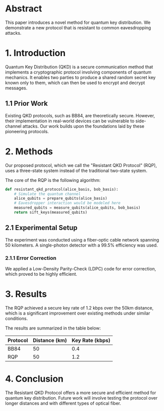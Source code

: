 # Abstract
This paper introduces a novel method for quantum key distribution. We demonstrate a new protocol that is resistant to common eavesdropping attacks.

# 1. Introduction
Quantum Key Distribution (QKD) is a secure communication method that implements a cryptographic protocol involving components of quantum mechanics. It enables two parties to produce a shared random secret key known only to them, which can then be used to encrypt and decrypt messages.

## 1.1 Prior Work
Existing QKD protocols, such as BB84, are theoretically secure. However, their implementation in real-world devices can be vulnerable to side-channel attacks. Our work builds upon the foundations laid by these pioneering protocols.

# 2. Methods
Our proposed protocol, which we call the "Resistant QKD Protocol" (RQP), uses a three-state system instead of the traditional two-state system.

The core of the RQP is the following algorithm:
```python
def resistant_qkd_protocol(alice_basis, bob_basis):
    # Simulate the quantum channel
    alice_qubits = prepare_qubits(alice_basis)
    # Eavesdropper interaction would be modeled here
    measured_qubits = measure_qubits(alice_qubits, bob_basis)
    return sift_keys(measured_qubits)
```

## 2.1 Experimental Setup
The experiment was conducted using a fiber-optic cable network spanning 50 kilometers. A single-photon detector with a 99.5% efficiency was used.

### 2.1.1 Error Correction
We applied a Low-Density Parity-Check (LDPC) code for error correction, which proved to be highly efficient.

# 3. Results
The RQP achieved a secure key rate of 1.2 kbps over the 50km distance, which is a significant improvement over existing methods under similar conditions.

The results are summarized in the table below:

| Protocol | Distance (km) | Key Rate (kbps) |
|----------|---------------|-----------------|
| BB84     | 50            | 0.4             |
| RQP      | 50            | 1.2             |

# 4. Conclusion
The Resistant QKD Protocol offers a more secure and efficient method for quantum key distribution. Future work will involve testing the protocol over longer distances and with different types of optical fiber.
